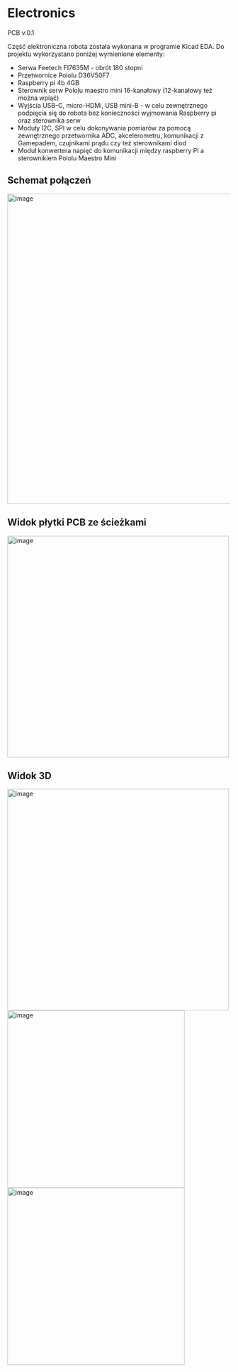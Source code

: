 # Electronics
PCB v.0.1

Część elektroniczna robota została wykonana w programie Kicad EDA. Do projektu wykorzystano poniżej wymienione elementy:
* Serwa Feetech FI7635M - obrót 180 stopni
* Przetwornice Pololu D36V50F7
* Raspberry pi 4b 4GB
* Sterownik serw Pololu maestro mini 16-kanałowy (12-kanałowy też można wpiąć)
* Wyjścia USB-C, micro-HDMi, USB mini-B - w celu zewnętrznego podpięcia się do robota bez konieczności wyjmowania Raspberry pi oraz sterownika serw
* Moduły I2C, SPI w celu dokonywania pomiarów za pomocą zewnętrznego przetwornika ADC, akcelerometru, komunikacji z Gamepadem, czujnikami prądu czy też sterownikami diod
* Moduł konwertera napięć do komunikacji między raspberry PI a sterownikiem Pololu Maestro Mini

## Schemat połączeń

<img src="https://github.com/user-attachments/assets/5ec6ac46-b3a4-433a-acf5-d819b28db146" width="700" alt="image">

## Widok płytki PCB ze ścieżkami

<img src="https://github.com/user-attachments/assets/a7eec8a2-031b-4ca0-948b-49a6f5cfb982" width="500" alt="image">


## Widok 3D

<img src="https://github.com/user-attachments/assets/0b16ec17-e14e-4dbf-96d8-df1000f2d60c" width="500" alt="image">



<img src="https://github.com/user-attachments/assets/a7eec8a2-031b-4ca0-948b-49a6f5cfb982" width="400" alt="image">
<img src="https://github.com/user-attachments/assets/0b16ec17-e14e-4dbf-96d8-df1000f2d60c" width="400" alt="image">
